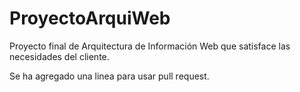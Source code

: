 # ProyectoArquiWeb
Proyecto final de Arquitectura de Información Web que satisface las necesidades del cliente.

Se ha agregado una linea para usar pull request.
